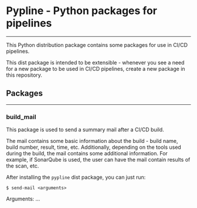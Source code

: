 
# Pypline - Python packages for pipelines
---

This Python distribution package contains some packages for use in CI/CD pipelines.

This dist package is intended to be extensible - whenever you see a need for a new package 
to be used in CI/CD pipelines, create a new package in this repository.


## Packages
---
### build_mail
This package is used to send a summary mail after a CI/CD build.

The mail contains some basic information about the build - build name, build number, result, time, etc.
Additionally, depending on the tools used during the build, the mail contains some additional information.
For example, if SonarQube is used, the user can have the mail contain results of the scan, etc. 

After installing the `pypline` dist package, you can just run:
```
$ send-mail <arguments>
```

Arguments:
...
